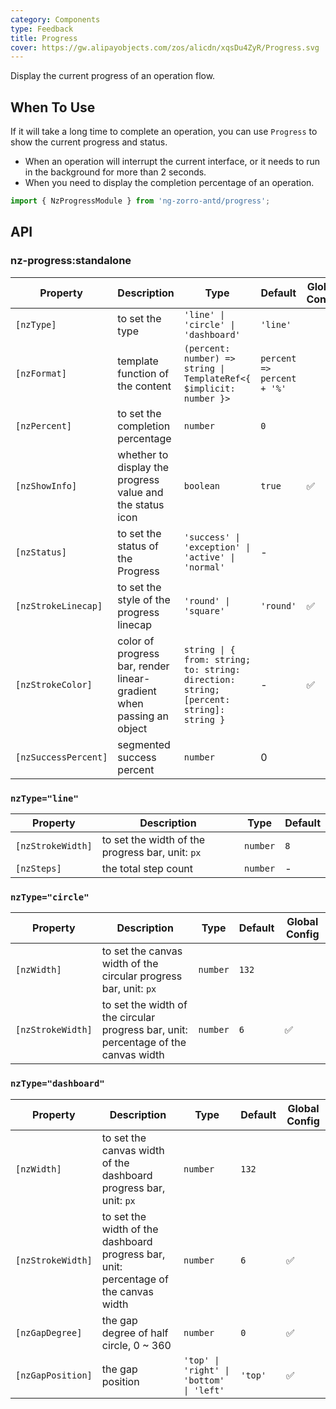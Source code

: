 ```yaml
---
category: Components
type: Feedback
title: Progress
cover: https://gw.alipayobjects.com/zos/alicdn/xqsDu4ZyR/Progress.svg
---
```


Display the current progress of an operation flow.

## When To Use

If it will take a long time to complete an operation, you can use `Progress` to show the current progress and status.

- When an operation will interrupt the current interface, or it needs to run in the background for more than 2 seconds.
- When you need to display the completion percentage of an operation.

```ts
import { NzProgressModule } from 'ng-zorro-antd/progress';
```

## API

### nz-progress:standalone

| Property             | Description                                                          | Type                                                                                   | Default                    | Global Config |
| -------------------- | -------------------------------------------------------------------- | -------------------------------------------------------------------------------------- | -------------------------- | --- |
| `[nzType]`           | to set the type                                                      | `'line' \| 'circle' \| 'dashboard'`                                                    | `'line'`                   ||
| `[nzFormat]`         | template function of the content                                     | `(percent: number) => string \| TemplateRef<{ $implicit: number }>`                    | `percent => percent + '%'` ||
| `[nzPercent]`        | to set the completion percentage                                     | `number`                                                                               | `0`                        ||
| `[nzShowInfo]`       | whether to display the progress value and the status icon            | `boolean`                                                                              | `true`                     | ✅  |
| `[nzStatus]`         | to set the status of the Progress                                    | `'success' \| 'exception' \| 'active' \| 'normal'`                                     | -                          ||
| `[nzStrokeLinecap]`  | to set the style of the progress linecap                             | `'round' \| 'square'`                                                                  | `'round'`                  | ✅  |
| `[nzStrokeColor]`    | color of progress bar, render linear-gradient when passing an object | `string \| { from: string; to: string: direction: string; [percent: string]: string }` | -                          | ✅  |
| `[nzSuccessPercent]` | segmented success percent                                            | `number`                                                                               | 0                          ||

### `nzType="line"`

| Property          | Description                                      | Type     | Default |
| ----------------- | ------------------------------------------------ | -------- | ------- |
| `[nzStrokeWidth]` | to set the width of the progress bar, unit: `px` | `number` | `8`     |
| `[nzSteps]`       | the total step count                             | `number` | -       |

### `nzType="circle"`

| Property          | Description                                                                         | Type     | Default | Global Config |
| ----------------- | ----------------------------------------------------------------------------------- | -------- | ------- | --- |
| `[nzWidth]`       | to set the canvas width of the circular progress bar, unit: `px`                    | `number` | `132`   ||
| `[nzStrokeWidth]` | to set the width of the circular progress bar, unit: percentage of the canvas width | `number` | `6`     | ✅  |

### `nzType="dashboard"`

| Property          | Description                                                                          | Type                                     | Default | Global Config |
| ----------------- | ------------------------------------------------------------------------------------ | ---------------------------------------- | ------- | --- |
| `[nzWidth]`       | to set the canvas width of the dashboard progress bar, unit: `px`                    | `number`                                 | `132`   ||
| `[nzStrokeWidth]` | to set the width of the dashboard progress bar, unit: percentage of the canvas width | `number`                                 | `6`     | ✅  |
| `[nzGapDegree]`   | the gap degree of half circle, 0 ~ 360                                               | `number`                                 | `0`     | ✅  |
| `[nzGapPosition]` | the gap position                                                                     | `'top' \| 'right' \| 'bottom' \| 'left'` | `'top'` | ✅  |
